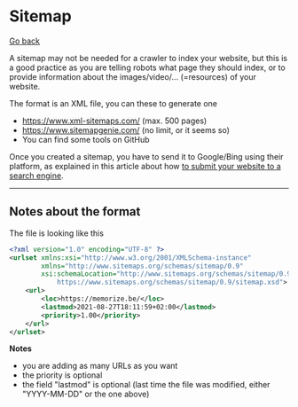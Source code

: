 # Sitemap

[Go back](../index.md#search-engine-optimization-seo)

A sitemap may not be needed for a crawler to index your website, but this is a good practice as you are telling robots what page they should index, or to provide information about the images/video/... (=resources) of your website.

The format is an XML file, you can these to generate one

* <https://www.xml-sitemaps.com/> (max. 500 pages)
* <https://www.sitemapgenie.com/> (no limit, or it seems so)
* You can find some tools on GitHub

Once you created a sitemap, you have to send it to Google/Bing using their platform, as explained in this article about how [to submit your website to a search engine](https://ahrefs.com/blog/submit-website-to-search-engines/).

<hr class="sl">

## Notes about the format

The file is looking like this

```xml
<?xml version="1.0" encoding="UTF-8" ?>
<urlset xmlns:xsi="http://www.w3.org/2001/XMLSchema-instance"
        xmlns="http://www.sitemaps.org/schemas/sitemap/0.9"
        xsi:schemaLocation="http://www.sitemaps.org/schemas/sitemap/0.9
            https://www.sitemaps.org/schemas/sitemap/0.9/sitemap.xsd">
    <url>
        <loc>https://memorize.be/</loc>
        <lastmod>2021-08-27T18:11:59+02:00</lastmod>
        <priority>1.00</priority>
    </url>
</urlset>
```

**Notes**

* you are adding as many URLs as you want
* the priority is optional
* the field "lastmod" is optional (last time the file was modified, either "YYYY-MM-DD" or the one above)